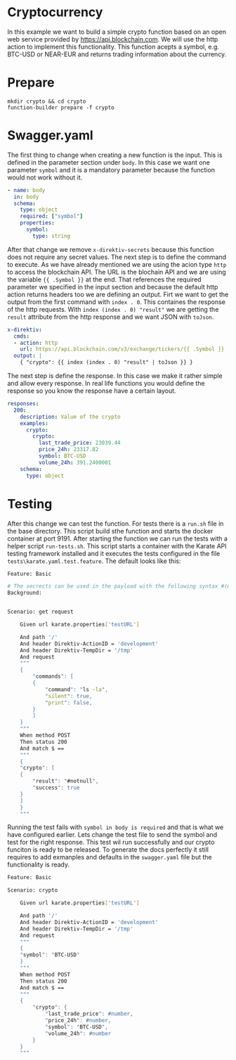 # Cryptocurrency

In this example we want to build a simple crypto function based on an open web service provided by https://api.blockchain.com. We will use the http action to implement this functionality. 
This function acepts a symbol, e.g. BTC-USD or NEAR-EUR and returns trading information about the currency.

# Prepare

```console
mkdir crypto && cd crypto
function-builder prepare -f crypto
```

# Swagger.yaml

The first thing to change when creating a new function is the input. This is defined in the parameter section under `body`. In this case we want one parameter `symbol` and it is a mandatory parameter because the function would not work without it. 

```yaml
- name: body
  in: body
  schema:
    type: object
    required: ["symbol"]
    properties:
      symbol:
        type: string
```

After that change we remove `x-direktiv-secrets` because this function does not require any secret values. The next step is to define the command to execute. As we have already mentioned we are using the acion type `http` to access the blockchain API. The URL is the blochain API and we are using the variable `{{ .Symbol }}` at the end. That references the required parameter we specified in the input section and because the default http action returns headers too we are defining an output. Firt we want to get the output from the first command with `index . 0`. This containes the response of the http requests. With `index (index . 0) "result"` we are getting the `result` attribute from the http response and we want JSON with `toJson`. 


```yaml
x-direktiv:
  cmds:
  - action: http
    url: https://api.blockchain.com/v3/exchange/tickers/{{ .Symbol }}
  output: |
    { "crypto": {{ index (index . 0) "result" | toJson }} }
```

The next step is define the response. In this case we make it rather simple and allow every response. In real life functions you would define the response so you know the response have a certain layout.

```yaml
responses:
  200:
    description: Value of the crypto
    examples:
      crypto:
        crypto: 
          last_trade_price: 23039.44
          price_24h: 23317.82
          symbol: BTC-USD
          volume_24h: 391.2400001
    schema:
      type: object
```

# Testing

After this change we can test the function. For tests there is a `run.sh` file in the base directory. This script build sthe function and starts the docker container at port 9191. After starting the function we can run the tests with a helper script `run-tests.sh`. This script starts a container with the Karate API testing framework installed and it executes the tests configured in the file `tests\karate.yaml.test.feature`. The default looks like this:

```sh
Feature: Basic

# The secrects can be used in the payload with the following syntax #(mysecretname)
Background:


Scenario: get request

	Given url karate.properties['testURL']

	And path '/'
	And header Direktiv-ActionID = 'development'
	And header Direktiv-TempDir = '/tmp'
	And request
	"""
	{
		"commands": [
		{
			"command": "ls -la",
			"silent": true,
			"print": false,
		}
		]
	}
	"""
	When method POST
	Then status 200
	And match $ ==
	"""
	{
	"crypto": [
	{
		"result": "#notnull",
		"success": true
	}
	]
	}
	"""
```

Running the test fails with `symbol in body is required` and that is what we have configured earlier. Lets change the test file to send the symbol and test for the right response. This test wil run successfully and our crypto funciton is ready to be released. To generate the docs perfectly it still requires to add exmanples and defaults in the `swagger.yaml` file but the functionality is ready.


```sh
Feature: Basic

Scenario: crypto

	Given url karate.properties['testURL']

	And path '/'
	And header Direktiv-ActionID = 'development'
	And header Direktiv-TempDir = '/tmp'
	And request
	"""
	{
    "symbol": "BTC-USD"
	}
	"""
	When method POST
	Then status 200
	And match $ ==
	"""
	{
		"crypto": {
			"last_trade_price": #number,
    		"price_24h": #number,
    		"symbol": "BTC-USD",
    		"volume_24h": #number
		}
	}
	"""
```




